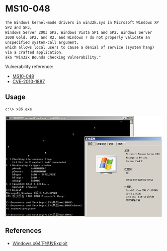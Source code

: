 # MS10-048

```
The Windows kernel-mode drivers in win32k.sys in Microsoft Windows XP SP2 and SP3, 
Windows Server 2003 SP2, Windows Vista SP1 and SP2, Windows Server 2008 Gold, SP2, and R2, and Windows 7 do not properly validate an unspecified system-call argument, 
which allows local users to cause a denial of service (system hang) via a crafted application, 
aka "Win32k Bounds Checking Vulnerability."
```

Vulnerability reference:
 * [MS10-048](https://technet.microsoft.com/library/security/ms10-048)
 * [CVE-2010-1887](http://cve.mitre.org/cgi-bin/cvename.cgi?name=CVE-2010-1887)  
 

## Usage
```
c:\> x86.exe
```
![2003](2003.png)  



## References
* [Windows x64下提权Exploit](https://www.secpulse.com/archives/1597.html) 

